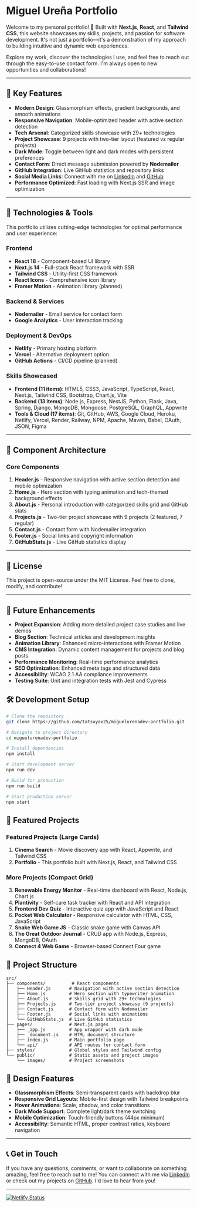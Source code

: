 # Miguel Ureña Portfolio

Welcome to my personal portfolio! 👋 Built with **Next.js**, **React**, and **Tailwind CSS**, this website showcases my skills, projects, and passion for software development. It's not just a portfolio—it's a demonstration of my approach to building intuitive and dynamic web experiences.

Explore my work, discover the technologies I use, and feel free to reach out through the easy-to-use contact form. I'm always open to new opportunities and collaborations!

---

## 🚀 Key Features

- **Modern Design**: Glassmorphism effects, gradient backgrounds, and smooth animations
- **Responsive Navigation**: Mobile-optimized header with active section detection
- **Tech Arsenal**: Categorized skills showcase with 29+ technologies
- **Project Showcase**: 9 projects with two-tier layout (featured vs regular projects)
- **Dark Mode**: Toggle between light and dark modes with persistent preferences
- **Contact Form**: Direct message submission powered by **Nodemailer**
- **GitHub Integration**: Live GitHub statistics and repository links
- **Social Media Links**: Connect with me on [LinkedIn](https://linkedin.com/in/miguelurena) and [GitHub](https://github.com/miguelurena)
- **Performance Optimized**: Fast loading with Next.js SSR and image optimization

---

## 🔧 Technologies & Tools

This portfolio utilizes cutting-edge technologies for optimal performance and user experience:

### Frontend
- **React 18** - Component-based UI library
- **Next.js 14** - Full-stack React framework with SSR
- **Tailwind CSS** - Utility-first CSS framework
- **React Icons** - Comprehensive icon library
- **Framer Motion** - Animation library (planned)

### Backend & Services
- **Nodemailer** - Email service for contact form
- **Google Analytics** - User interaction tracking

### Deployment & DevOps
- **Netlify** - Primary hosting platform
- **Vercel** - Alternative deployment option
- **GitHub Actions** - CI/CD pipeline (planned)

### Skills Showcased
- **Frontend (11 items)**: HTML5, CSS3, JavaScript, TypeScript, React, Next.js, Tailwind CSS, Bootstrap, Chart.js, Vite
- **Backend (13 items)**: Node.js, Express, NestJS, Python, Flask, Java, Spring, Django, MongoDB, Mongoose, PostgreSQL, GraphQL, Appwrite
- **Tools & Cloud (17 items)**: Git, GitHub, AWS, Google Cloud, Heroku, Netlify, Vercel, Render, Railway, NPM, Apache, Maven, Babel, OAuth, JSON, Figma

---

## 📌 Component Architecture

### Core Components
1. **Header.js** - Responsive navigation with active section detection and mobile optimization
2. **Home.js** - Hero section with typing animation and tech-themed background effects
3. **About.js** - Personal introduction with categorized skills grid and GitHub stats
4. **Projects.js** - Two-tier project showcase with 9 projects (2 featured, 7 regular)
5. **Contact.js** - Contact form with Nodemailer integration
6. **Footer.js** - Social links and copyright information
7. **GitHubStats.js** - Live GitHub statistics display

---

## 📜 License

This project is open-source under the MIT License. Feel free to clone, modify, and contribute!

---

## 🔮 Future Enhancements

- **Project Expansion**: Adding more detailed project case studies and live demos
- **Blog Section**: Technical articles and development insights
- **Animation Library**: Enhanced micro-interactions with Framer Motion
- **CMS Integration**: Dynamic content management for projects and blog posts
- **Performance Monitoring**: Real-time performance analytics
- **SEO Optimization**: Enhanced meta tags and structured data
- **Accessibility**: WCAG 2.1 AA compliance improvements
- **Testing Suite**: Unit and integration tests with Jest and Cypress

## 🛠️ Development Setup

```bash
# Clone the repository
git clone https://github.com/tatsuyax25/miguelurenadev-portfolio.git

# Navigate to project directory
cd miguelurenadev-portfolio

# Install dependencies
npm install

# Start development server
npm run dev

# Build for production
npm run build

# Start production server
npm start
```

## 🎯 Featured Projects

### Featured Projects (Large Cards)
1. **Cinema Search** - Movie discovery app with React, Appwrite, and Tailwind CSS
2. **Portfolio** - This portfolio built with Next.js, React, and Tailwind CSS

### More Projects (Compact Grid)
3. **Renewable Energy Monitor** - Real-time dashboard with React, Node.js, Chart.js
4. **Plantivity** - Self-care task tracker with React and API integration
5. **Frontend Dev Quiz** - Interactive quiz app with JavaScript and React
6. **Pocket Web Calculator** - Responsive calculator with HTML, CSS, JavaScript
7. **Snake Web Game JS** - Classic snake game with Canvas API
8. **The Great Outdoor Journal** - CRUD app with Node.js, Express, MongoDB, OAuth
9. **Connect 4 Web Game** - Browser-based Connect Four game

## 📁 Project Structure

```
src/
├── components/          # React components
│   ├── Header.js       # Navigation with active section detection
│   ├── Home.js         # Hero section with typewriter animation
│   ├── About.js        # Skills grid with 29+ technologies
│   ├── Projects.js     # Two-tier project showcase (9 projects)
│   ├── Contact.js      # Contact form with Nodemailer
│   ├── Footer.js       # Social links with animations
│   └── GitHubStats.js  # Live GitHub statistics
├── pages/              # Next.js pages
│   ├── _app.js         # App wrapper with dark mode
│   ├── _document.js    # HTML document structure
│   ├── index.js        # Main portfolio page
│   └── api/            # API routes for contact form
├── styles/             # Global styles and Tailwind config
└── public/             # Static assets and project images
    └── images/         # Project screenshots
```

## 🎨 Design Features

- **Glassmorphism Effects**: Semi-transparent cards with backdrop blur
- **Responsive Grid Layouts**: Mobile-first design with Tailwind breakpoints
- **Hover Animations**: Scale, shadow, and color transitions
- **Dark Mode Support**: Complete light/dark theme switching
- **Mobile Optimization**: Touch-friendly buttons (44px minimum)
- **Accessibility**: Semantic HTML, proper contrast ratios, keyboard navigation

---

## 📞 Get in Touch

If you have any questions, comments, or want to collaborate on something amazing, feel free to reach out to me! You can connect with me via [LinkedIn](https://linkedin.com/in/miguelurena) or check out my projects on [GitHub](https://github.com/miguelurena). I'd love to hear from you!

---

[![Netlify Status](https://api.netlify.com/api/v1/badges/aad011d7-3385-4700-8ec2-18ae004664ed/deploy-status)](https://app.netlify.com/sites/miguelurenaportfolio/deploys)

